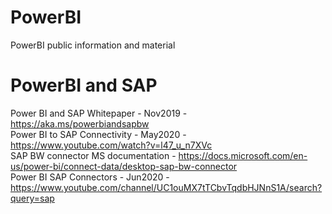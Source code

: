 # PowerBI
PowerBI public information and material

# PowerBI and SAP
Power BI and SAP Whitepaper - Nov2019 - https://aka.ms/powerbiandsapbw
<br/> Power BI to SAP Connectivity - May2020 - https://www.youtube.com/watch?v=l47_u_n7XVc
<br/> SAP BW connector MS documentation - https://docs.microsoft.com/en-us/power-bi/connect-data/desktop-sap-bw-connector
<br/> Power BI SAP Connectors - Jun2020 - https://www.youtube.com/channel/UC1ouMX7tTCbvTqdbHJNnS1A/search?query=sap 

